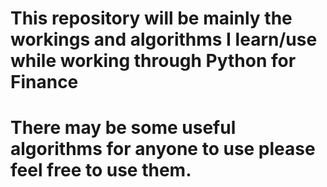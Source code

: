 # This repository will be mainly the workings and algorithms I learn/use while working through Python for Finance
# There may be some useful algorithms for anyone to use please feel free to use them.
